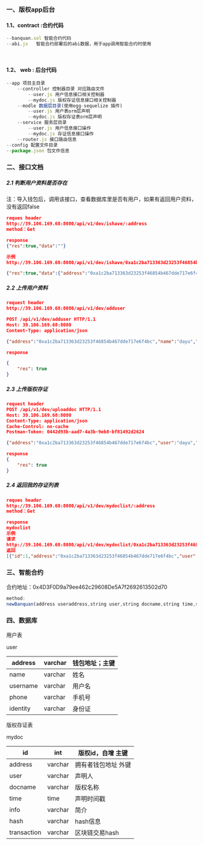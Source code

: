 ### 一、版权app后台

#### 1.1、contract :合约代码

```JavaScript
--banquan.sol 智能合约代码
--abi.js   智能合约部署后的abi数据，用于app调用智能合约时使用
```

​	

#### 1.2、 web : 后台代码

```JavaScript
--app 项目主目录
	--controller 控制器目录 对应路由文件
    	--user.js 用户信息接口相关控制器
        --mydoc.js 版权存证信息接口相关控制器
    --modle 数据层目录(使用egg-sequelize 插件)
    	--user.js 用户表orm层声明
		--mydoc.js 版权存证表orm层声明
    --service 服务层目录
    	--user.js 用户信息接口操作	
        --mydoc.js 存证信息接口操作
    --router.js 接口路由信息
--config 配置文件目录
--package.json 包文件信息
```



### 二、接口文档

##### 2.1 判断用户资料是否存在

注：导入钱包后，调用该接口，查看数据库里是否有用户，如果有返回用户资料，没有返回false

```json
reques header
http://39.106.169.68:8080/api/v1/dev/ishave/:address
method：Get

response
{"res":true,"data":""}

示例
http://39.106.169.68:8080/api/v1/dev/ishave/0xa1c2ba713363d23253f46854b467dde717e6f4bc

{"res":true,"data":{"address":"0xa1c2ba713363d23253f46854b467dde717e6f4bc","name":"dayu","username":"renkunpeng","phone":"18810386312","mail":"xiaohuang@qq.com","identify":"411425199600000000","created_at":"2018-10-05","updated_at":"2018-10-05"}}

```

##### 2.2 上传用户资料

```json
request header
http://39.106.169.68:8080/api/v1/dev/adduser

POST /api/v1/dev/adduser HTTP/1.1
Host: 39.106.169.68:8080
Content-Type: application/json

{"address":"0xa1c2ba713363d23253f46854b467dde717e6f4bc","name":"dayu","username":"renkunpeng","phone":"18810386312","mail":"xiaohuang@qq.com","identify":"411425199600000000"}

response 

{
    "res": true
}

```

##### 2.3 上传版权存证

```json
request header
POST /api/v1/dev/uploaddoc HTTP/1.1
Host: 39.106.169.68:8080
Content-Type: application/json
Cache-Control: no-cache
Postman-Token: 0442d93b-aad7-4a3b-9eb8-bf81492d2624

{"address":"0xa1c2ba713363d23253f46854b467dde717e6f4bc","user":"dayu","docname":"qq","time":"2018-10-11","info":"微信","hash":"0x06d6618af81d32d10d4197b88266970e6d3bcf71b7c5ff594e575591a434f8cc","transaction":"0x06d6618af81d32d10d4197b88266970e6d3bcf71b7c5ff594e575591a434f8cc"}

response
{
    "res": true
}

```

##### 2.4 返回我的存证列表

```json
reques header
http://39.106.169.68:8080/api/v1/dev/mydoclist/:address
method：Get

response
mydoclist
示例
请求
http://39.106.169.68:8080/api/v1/dev/mydoclist/0xa1c2ba713363d23253f46854b467dde717e6f4bc
返回
[{"id":1,"address":"0xa1c2ba713363d23253f46854b467dde717e6f4bc","user":"dayu","docname":"weichat","time":"2018-10-11","info":"微信","hash":"0x06d6618af81d32d10d4197b88266970e6d3bcf71b7c5ff594e575591a434f8cc","transaction":"0x06d6618af81d32d10d4197b88266970e6d3bcf71b7c5ff594e575591a434f8cc","created_at":"2018-10-05","updated_at":"2018-10-05"},{"id":2,"address":"0xa1c2ba713363d23253f46854b467dde717e6f4bc","user":"dayu","docname":"qq","time":"2018-10-11","info":"微信","hash":"0x06d6618af81d32d10d4197b88266970e6d3bcf71b7c5ff594e575591a434f8cc","transaction":"0x06d6618af81d32d10d4197b88266970e6d3bcf71b7c5ff594e575591a434f8cc","created_at":"2018-10-05","updated_at":"2018-10-05"},{"id":3,"address":"0xa1c2ba713363d23253f46854b467dde717e6f4bc","user":"dayu","docname":"qq","time":"2018-10-11","info":"微信","hash":"0x06d6618af81d32d10d4197b88266970e6d3bcf71b7c5ff594e575591a434f8cc","transaction":"0x06d6618af81d32d10d4197b88266970e6d3bcf71b7c5ff594e575591a434f8cc","created_at":"2018-10-05","updated_at":"2018-10-05"}]
```

### 三、智能合约

合约地址：0x4D3F0D9a79ee462c29608De5A7f2692613502d70

```javascript
method:
newBanquan(address useraddress,string user,string docname,string time,string info,string dochash) returns(uint  banquanID)
```

### 四、数据库

用户表

user

| address  | varchar | 钱包地址；主键 |
| -------- | ------- | -------------- |
| name     | varchar | 姓名           |
| username | varchar | 用户名         |
| phone    | varchar | 手机号         |
| identity | varchar | 身份证         |

版权存证表

mydoc

| id          | int     | 版权id，自增 主键    |
| ----------- | ------- | -------------------- |
| address     | varchar | 拥有者钱包地址  外键 |
| user        | varchar | 声明人               |
| docname     | varchar | 版权名称             |
| time        | time    | 声明时间戳           |
| info        | varchar | 简介                 |
| hash        | varchar | hash信息             |
| transaction | varchar | 区块链交易hash       |